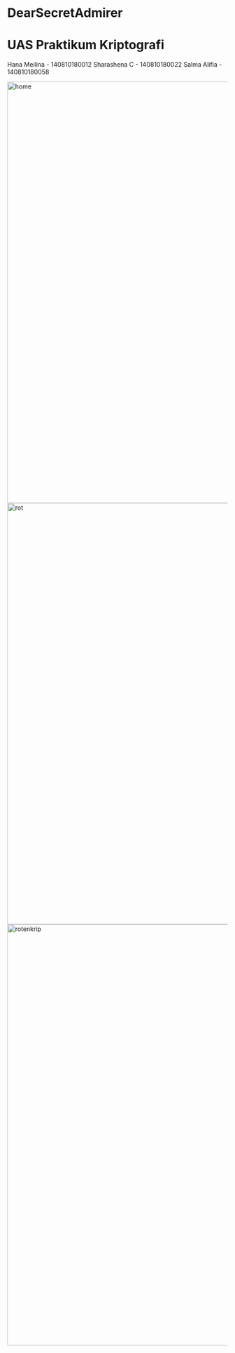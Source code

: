
# DearSecretAdmirer
# UAS Praktikum Kriptografi
Hana Meilina - 140810180012
Sharashena C - 140810180022
Salma Alifia - 140810180058

<img width="960" alt="home" src="https://user-images.githubusercontent.com/47999613/101281476-a89e4700-3801-11eb-8c95-e09cbc64afd2.PNG">
<img width="960" alt="rot" src="https://user-images.githubusercontent.com/47999613/101281489-b6ec6300-3801-11eb-99a9-6516b6510d99.PNG">
<img width="960" alt="rotenkrip" src="https://user-images.githubusercontent.com/47999613/101281498-c1a6f800-3801-11eb-8d41-f0e4d1bb7e72.PNG">

